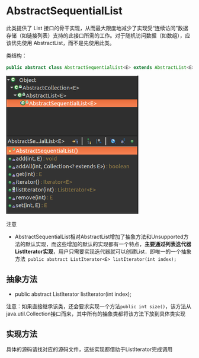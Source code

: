 # AbstractSequentialList

此类提供了 List 接口的骨干实现，从而最大限度地减少了实现受“连续访问”数据存储（如链接列表）支持的此接口所需的工作。对于随机访问数据（如数组），应该优先使用 AbstractList，而不是先使用此类。

类结构：

```java
public abstract class AbstractSequentialList<E> extends AbstractList<E> 
```

![](images/abstractsequentiallist_1.png)

注意

- AbstractSequentialList相对AbstractList增加了抽象方法和Unsupported方法的默认实现，而这些增加的默认的实现都有一个特点，**主要通过列表迭代器ListIterator实现**，用户只需要实现迭代器就可以创建List．即唯一的一个抽象方法` public abstract ListIterator<E> listIterator(int index);`



## 抽象方法

- public abstract ListIterator<E> listIterator(int index);



注意：如果直接继承该类，还会要求实现一个方法`public int size()`，该方法从java.util.Collection接口而来，其中所有的抽象类都将该方法下放到具体类实现

## 实现方法

具体的源码请找对应的源码文件，这些实现都借助于ListIterator完成调用